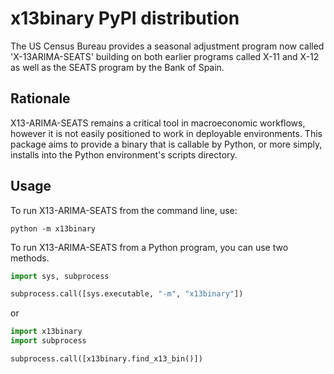 x13binary PyPI distribution
===========================

The US Census Bureau provides a seasonal adjustment program now called 'X-13ARIMA-SEATS' building on both earlier programs called X-11 and X-12 as well as the SEATS program by the Bank of Spain.

Rationale
---------

X13-ARIMA-SEATS remains a critical tool in macroeconomic workflows, however it is not easily positioned to work in deployable environments.
This package aims to provide a binary that is callable by Python, or more simply, installs into the Python environment's scripts directory.

Usage
-----

To run X13-ARIMA-SEATS from the command line, use:

```shell
python -m x13binary
```

To run X13-ARIMA-SEATS from a Python program, you can use two methods.

```python
import sys, subprocess

subprocess.call([sys.executable, "-m", "x13binary"])
```

or

```python
import x13binary
import subprocess

subprocess.call([x13binary.find_x13_bin()])
```
